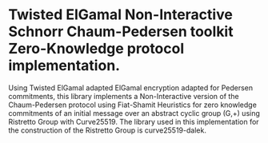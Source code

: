 # Twisted ElGamal Non-Interactive Schnorr Chaum-Pedersen toolkit Zero-Knowledge protocol implementation.

Using Twisted ElGamal adapted ElGamal encryption adapted for Pedersen commitments, this library implements a Non-Interactive version of the Chaum-Pedersen protocol using Fiat-Shamit Heuristics for zero knowledge commitments of an initial message over an abstract cyclic group (G,+) using Ristretto Group with Curve25519. The library used in this implementation for the construction of the Ristretto Group is curve25519-dalek.